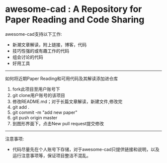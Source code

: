 # awesome-cad : A Repository for Paper Reading and Code Sharing

awesome-cad支持以下工作:
- 新潮文章解读，附上链接，博客，代码
- 技巧性强的或有趣工作的代码
- 组会讨论的代码
- 好用工具

------------------------------------
如何将近期Paper Reading和可用代码及其解读添加进仓库
1. fork此项目至用户账号下
2. git clone用户账号的该项目
3. 修改README.md；对于长篇文章解读，新建文件,修改完
4. git add .
5. git commit -m "add new paper"
6. git push origin master
7. 到图形界面下，点击New pull request提交修改

----------------------------------------

注意事项:


- 代码尽量先在个人账号下存储，对于awesome-cad只提供链接和说明，以及运行注意事项等，保证项目整洁不混乱。
